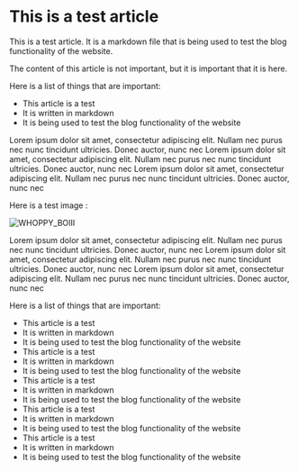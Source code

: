 # This is a test article

This is a test article. It is a markdown file that is being used to test the blog functionality of the website.

The content of this article is not important, but it is important that it is here.

Here is a list of things that are important:
- This article is a test
- It is written in markdown
- It is being used to test the blog functionality of the website

Lorem ipsum dolor sit amet, consectetur adipiscing elit. Nullam nec purus nec nunc tincidunt ultricies. Donec auctor, nunc nec
Lorem ipsum dolor sit amet, consectetur adipiscing elit. Nullam nec purus nec nunc tincidunt ultricies. Donec auctor, nunc nec
Lorem ipsum dolor sit amet, consectetur adipiscing elit. Nullam nec purus nec nunc tincidunt ultricies. Donec auctor, nunc nec

Here is a test image :

![WHOPPY_BOIII](/blog/1.test-article/WHOPPY_BOIII.png)

Lorem ipsum dolor sit amet, consectetur adipiscing elit. Nullam nec purus nec nunc tincidunt ultricies. Donec auctor, nunc nec
Lorem ipsum dolor sit amet, consectetur adipiscing elit. Nullam nec purus nec nunc tincidunt ultricies. Donec auctor, nunc nec
Lorem ipsum dolor sit amet, consectetur adipiscing elit. Nullam nec purus nec nunc tincidunt ultricies. Donec auctor, nunc nec

Here is a list of things that are important:
- This article is a test
- It is written in markdown
- It is being used to test the blog functionality of the website
- This article is a test
- It is written in markdown
- It is being used to test the blog functionality of the website
- This article is a test
- It is written in markdown
- It is being used to test the blog functionality of the website
- This article is a test
- It is written in markdown
- It is being used to test the blog functionality of the website
- This article is a test
- It is written in markdown
- It is being used to test the blog functionality of the website
